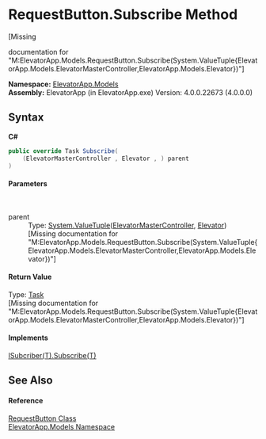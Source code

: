 # RequestButton.Subscribe Method 
 

\[Missing <summary> documentation for "M:ElevatorApp.Models.RequestButton.Subscribe(System.ValueTuple{ElevatorApp.Models.ElevatorMasterController,ElevatorApp.Models.Elevator})"\]

**Namespace:**&nbsp;<a href="N_ElevatorApp_Models">ElevatorApp.Models</a><br />**Assembly:**&nbsp;ElevatorApp (in ElevatorApp.exe) Version: 4.0.0.22673 (4.0.0.0)

## Syntax

**C#**<br />
``` C#
public override Task Subscribe(
	(ElevatorMasterController , Elevator , ) parent
)
```


#### Parameters
&nbsp;<dl><dt>parent</dt><dd>Type: <a href="http://msdn2.microsoft.com/en-us/library/mt744804" target="_blank">System.ValueTuple</a>(<a href="T_ElevatorApp_Models_ElevatorMasterController">ElevatorMasterController</a>, <a href="T_ElevatorApp_Models_Elevator">Elevator</a>)<br />\[Missing <param name="parent"/> documentation for "M:ElevatorApp.Models.RequestButton.Subscribe(System.ValueTuple{ElevatorApp.Models.ElevatorMasterController,ElevatorApp.Models.Elevator})"\]</dd></dl>

#### Return Value
Type: <a href="http://msdn2.microsoft.com/en-us/library/dd235678" target="_blank">Task</a><br />\[Missing <returns> documentation for "M:ElevatorApp.Models.RequestButton.Subscribe(System.ValueTuple{ElevatorApp.Models.ElevatorMasterController,ElevatorApp.Models.Elevator})"\]

#### Implements
<a href="M_ElevatorApp_Models_Interfaces_ISubcriber_1_Subscribe">ISubcriber(T).Subscribe(T)</a><br />

## See Also


#### Reference
<a href="T_ElevatorApp_Models_RequestButton">RequestButton Class</a><br /><a href="N_ElevatorApp_Models">ElevatorApp.Models Namespace</a><br />
